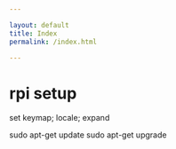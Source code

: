 ```yaml
---

layout: default
title: Index
permalink: /index.html

---
```


# rpi setup

set keymap; locale; expand

sudo apt-get update
sudo apt-get upgrade


